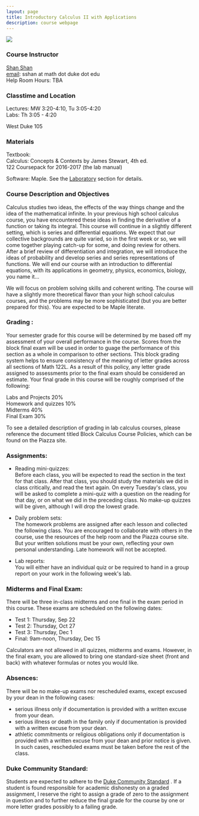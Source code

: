 ```yaml
---
layout: page
title: Introductory Calculus II with Applications
description: course webpage
--- 
```


<img src="/calculus/images/needle.png" >

### Course Instructor
[Shan Shan](https://sshanshans.github.io)  <br>
[email](mailto:sshan@math.duke.edu): sshan at math dot duke dot edu  <br>
Help Room Hours: TBA 

### Classtime and Location
Lectures: MW 3:20-4:10, Tu 3:05-4:20 <br>
Labs: Th 3:05 - 4:20  <br>

West Duke 105 <br>

### Materials 
Textbook: <br>
Calculus: Concepts & Contexts by James Stewart, 4th ed. <br>
122 Coursepack for 2016-2017 (the lab manual) <br>

Software: Maple. See the [Laboratory](/calculus/lab/lab.html) section for details. <br>
 
### Course Description and Objectives

Calculus studies two ideas, the effects of the way things change and the idea of the mathematical infinite. In your previous high school calculus course, you have encountered these ideas in finding the derivative of a function or taking its integral. This course will continue in a slightly different setting, which is series and differential equations. We expect that our collective backgrounds are quite varied, so in the first week or so, we will come together playing catch-up for some, and doing review for others. After a brief review of differentiation and integration, we will introduce the ideas of probability and develop series and series representations of functions. We will end our course with an introduction to differential equations, with its applications in geometry, physics, economics, biology, you name it...

We will focus on problem solving skills and coherent writing. The course will have a slightly more theoretical flavor than your high school calculus courses, and the problems may be more sophisticated (but you are better prepared for this). You are expected to be Maple literate. 

### Grading :
Your semester grade for this course will be determined by me based off my assessment of your overall performance in the course. Scores from the block final exam will be used in order to guage the performance of this section as a whole in comparison to other sections. This block grading system helps to ensure consistency of the meaning of letter grades across all sections of Math 122L. As a result of this policy, any letter grade assigned to assessments prior to the final exam should be considered an estimate. Your final grade in this course will be roughly comprised of the following: <br>

Labs and Projects 20% <br>
Homework and quizzes 10% <br>
Midterms 40% <br>
Final Exam 30% <br>

To see a detailed description of grading in lab calculus courses, please reference the document titled Block Calculus Course Policies, which can be found on the Piazza site.

### Assignments:

* Reading mini-quizzes: <br>
Before each class, you will be expected to read the section in the text for that class. After that class, you should study the materials we did in  class critically, and read the text again. On every Tuesday's class, you will be asked to complete a mini-quiz with a question on the reading for that day, or on what we did in the preceding class. No make-up quizzes will be given, although I will drop the lowest grade. 

* Daily problem sets:  <br>
The homework problems are assigned after each lesson and collected the following class.  You are encouraged to collaborate with others in the course, use the resources of the help room and the Piazza course site. But your written solutions must be your own, reflecting your own personal understanding. Late homework will not be accepted. 

* Lab reports: <br>
You will either have an individual quiz or be required to hand in a group report on your work in the following week's lab. 

### Midterms and Final Exam:
There will be three in-class midterms and one final in the exam period in this course.  These exams are scheduled on the following dates: 

*  Test 1: Thursday, Sep 22 <br>
*  Test 2: Thursday, Oct 27 <br>
*  Test 3: Thursday, Dec 1 <br>
*  Final: 9am-noon, Thursday, Dec 15 <br>

Calculators are not allowed in all quizzes, midterms and exams. However, in the final exam, you are allowed to bring one standard-size sheet (front and back) with whatever formulas or notes you would like. 

### Absences:
There will be no make-up exams nor rescheduled exams, except excused by your dean in the following cases:

* serious illness only if documentation is provided with a written excuse from your dean. <br>
* serious illness or death in the family only if documentation is provided with a written excuse from your dean. <br>
* athletic commitments or religious obligations only if documentation is provided with a written excuse from your dean and prior notice is given. In such cases, rescheduled exams must be taken before the rest of the class.   <br>

### Duke Community Standard: 

Students are expected to adhere to the [Duke Community Standard](http://integrity.duke.edu/new.html) . If a student is found responsible for academic dishonesty on a graded assignment, I reserve the right to assign a grade of zero to the assignment in question and to further reduce the final grade for the course by one or more letter grades possibly to a failing grade. 

